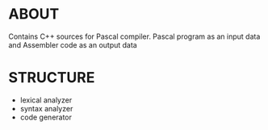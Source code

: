 # ABOUT

Contains C++ sources for Pascal compiler.
Pascal program as an input data and Assembler code as an output data

# STRUCTURE

* lexical analyzer
* syntax analyzer
* code generator
